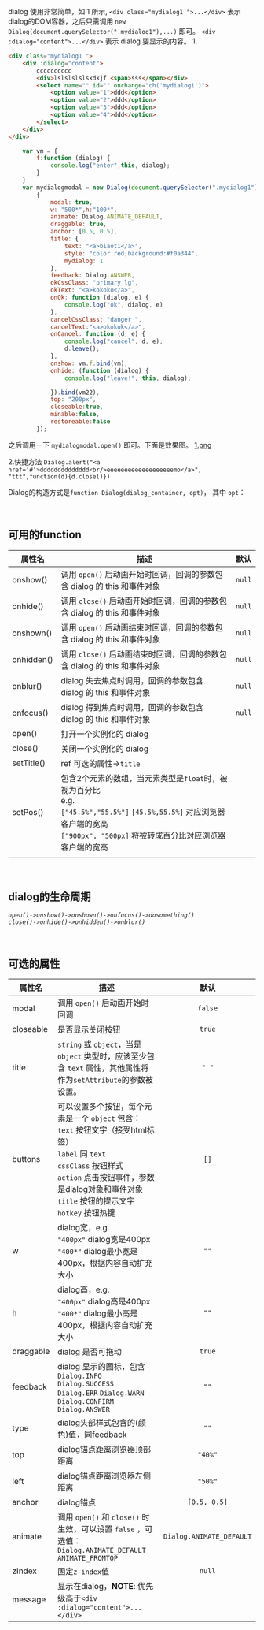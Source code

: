 
dialog 使用非常简单，如 1 所示, `<div class="mydialog1 ">...</div>`
表示dialog的DOM容器，之后只需调用
`new Dialog(document.querySelector(".mydialog1"),...)` 即可。
`<div :dialog="content">...</div>` 表示 dialog 要显示的内容。
 1. 

```html
<div class="mydialog1 ">
    <div :dialog="content">
        cccccccccc
        <div>lslslslslskdkjf <span>sss</span></div>
        <select name="" id="" onchange="ch('mydialog1')">
            <option value="1">ddd</option>
            <option value="2">ddd</option>
            <option value="3">ddd</option>
            <option value="4">ddd</option>
        </select>
    </div>
</div>
```
```javascript
    var vm = {
        f:function (dialog) {
            console.log("enter",this, dialog);
        }
    }
    var mydialogmodal = new Dialog(document.querySelector(".mydialog1"),
        {
            modal: true,
            w: "500*",h:"100*",
            animate: Dialog.ANIMATE_DEFAULT,
            draggable: true,
            anchor: [0.5, 0.5],
            title: {
                text: "<a>biaoti</a>",
                style: "color:red;background:#f0a344",
                mydialog: 1
            },
            feedback: Dialog.ANSWER,
            okCssClass: "primary lg",
            okText: "<a>kokoko</a>",
            onOk: function (dialog, e) {
                console.log("ok", dialog, e)
            },
            cancelCssClass: "danger ",
            cancelText:"<a>okokok</a>",
            onCancel: function (d, e) {
                console.log("cancel", d, e);
                d.leave();
            },
            onshow: vm.f.bind(vm),
            onhide: (function (dialog) {
                console.log("leave!", this, dialog);

            }).bind(vm22),
            top: "200px",
            closeable:true,
            minable:false,
            restoreable:false
        });
```
之后调用一下 `mydialogmodal.open()` 即可。下面是效果图。
[1.png](test/1.png)

2.快捷方法
`Dialog.alert("<a href='#'>dddddddddddddd<br/>eeeeeeeeeeeeeeeeeeemo</a>", "ttt",function(d){d.close()})`

Dialog的构造方式是`function Dialog(dialog_container, opt)`，
其中 `opt`：

<br/>
<h2>可用的function</h2>

| 属性名   | 描述  |  默认  |
| -----  | ------ | :-----  |
| onshow() | 调用 ```open()``` 后动画开始时回调，回调的参数包含 dialog 的 this 和事件对象 |   ```null```   |
| onhide() | 调用 ```close()``` 后动画开始时回调，回调的参数包含 dialog 的 this 和事件对象 |   ```null```   |
| onshown()  |调用 ```open()``` 后动画结束时回调，回调的参数包含 dialog 的 this 和事件对象 |  ```null```  |
| onhidden()  |调用 ```close()``` 后动画结束时回调，回调的参数包含 dialog 的 this 和事件对象 |  ```null```  |
| onblur()  | dialog 失去焦点时调用，回调的参数包含 dialog 的 this 和事件对象 |  ```null```  |
| onfocus()  | dialog 得到焦点时调用，回调的参数包含 dialog 的 this 和事件对象 |  ```null```  |
| open()  | 打开一个实例化的 dialog |   |
| close()  | 关闭一个实例化的 dialog |   |
|setTitle()|ref 可选的属性->`title`||
|setPos()|包含2个元素的数组，当元素类型是`float`时，被视为百分比<br/>e.g.<br/>`["45.5%","55.5%"]` `[45.5%,55.5%]` 对应浏览器客户端的宽高<br/>`["900px", "500px]` 将被转成百分比对应浏览器客户端的宽高||
||||

<br/>
<h2>dialog的生命周期</h6>

<i> `open()->onshow()->onshown()->onfocus()->dosomething()`</i>
<br/>
<i> `close()->onhide()->onhidden()->onblur()`</i>

<br/>
<h2>可选的属性</h2>

| 属性名   | 描述  |  默认  |
| -----  | ------ | :------:  |
| modal | 调用 ```open()``` 后动画开始时回调 |   ```false```   |
| closeable | 是否显示关闭按钮 |   ```true```   |
| title | ```string``` 或 ```object```，当是 ```object``` 类型时，应该至少包含 ```text``` 属性，其他属性将作为```setAttribute```的参数被设置。 |   ```" "```   |
| buttons | 可以设置多个按钮，每个元素是一个 ```object``` 包含：<br/>```text```       按钮文字（接受html标签）<br/> ```label``` 同 ```text``` <br/> ```cssClass``` 按钮样式 <br/> ```action``` 点击按钮事件，参数是dialog对象和事件对象 <br/> ```title``` 按钮的提示文字<br/>```hotkey``` 按钮热键 | ```[]``` |
|w|dialog宽，e.g. <br/> ```"400px"``` dialog宽是400px<br/>```"400*"``` dialog最小宽是400px，根据内容自动扩充大小 | ```""``` |
|h|dialog高，e.g. <br/> ```"400px"``` dialog高是400px<br/>```"400*"``` dialog最小高是400px，根据内容自动扩充大小 | ```""``` |
|draggable|dialog 是否可拖动|```true```|
|feedback|dialog 显示的图标，包含 `Dialog.INFO` `Dialog.SUCCESS` `Dialog.ERR` `Dialog.WARN` `Dialog.CONFIRM` `Dialog.ANSWER`  |```""```|
|type|dialog头部样式包含的(颜色)值，同feedback|```""```|
|top|dialog锚点距离浏览器顶部距离|```"40%"```|
|left|dialog锚点距离浏览器左侧距离|```"50%"```|
|anchor|dialog锚点|```[0.5, 0.5]```|
|animate|调用 `open()` 和 `close()` 时生效，可以设置 `false` ，可选值：<br/>`Dialog.ANIMATE_DEFAULT` `ANIMATE_FROMTOP` |```Dialog.ANIMATE_DEFAULT```|
|zIndex|固定`z-index`值|```null```|
|message|显示在dialog，<b>NOTE</b>: 优先级高于`<div :dialog="content">...</div>`||